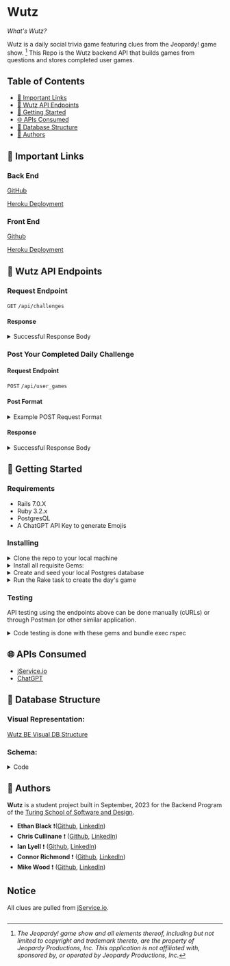# Wutz

_What's Wutz?_

Wutz is a daily social trivia game featuring clues from the Jeopardy! game show. [^1] This Repo is the Wutz backend API that builds games from questions and stores completed user games.

## Table of Contents

- [🔗 Important Links](#🔗-important-links)
- [🔌 Wutz API Endpoints](#🔌-wutz-api-endpoints)
- [🚀 Getting Started](#-getting-started)
- [🌐 APIs Consumed](#-apis-consumed)
- [💾 Database Structure](#💾-database-structure)
- [👤 Authors](#-authors)

## 🔗 Important Links

### Back End

[GitHub](https://github.com/wutz-game/wutz_be)

[Heroku Deployment](https://pacific-wildwood-99462-95c6d81ab3e1.herokuapp.com/api/challenges)

### Front End

[Github](https://github.com/wutz-game/wutz_fe)

[Heroku Deployment](https://pacific-wildwood-99462-95c6d81ab3e1.herokuapp.com/api/challenges)

## 🔌 Wutz API Endpoints

### Request Endpoint

`GET` `/api/challenges`

#### Response

<details closed>
<summary>Successful Response Body</summary>

```json
{
  "data": {
    "type": "game",
    "id": 1,
    "date": "18/09/2023",
    "categories": [
      {
        "category": "first ladies",
        "category_emoji": null,
        "questions": [
          {
            "answer": "Abigail Adams",
            "question": "Born in Massachusetts, she was descended from the Quincy family on her mother's side",
            "points": 1
          },
          {
            "answer": "Mary Lincoln",
            "question": "While she was First Lady, her half brother Samuel was killed at the Battle of Shiloh",
            "points": 2
          },
          {
            "answer": "Grace Coolidge",
            "question": "She graduated from the University of Vermont in 1902",
            "points": 3
          }
        ]
      },
      {
        "category": "geography",
        "category_emoji": null,
        "questions": [
          {
            "answer": "Kazakhstan",
            "question": "Of the 14 countries that border Russia, this \"stan\" country shares the longest border with it, 4,750 miles",
            "points": 1
          },
          {
            "answer": "Italy",
            "question": "The northern end of this country's largest lake, Lake Garda in the Po Valley, once belonged to Austria",
            "points": 2
          },
          {
            "answer": "a steppe",
            "question": "A vast grassland from central Europe to Manchuria is called by this 1-syllable word from the Russian",
            "points": 3
          }
        ]
      },
      {
        "category": "sports",
        "category_emoji": null,
        "questions": [
          {
            "answer": "golf",
            "question": "Ben Crenshaw & Phil Mickelson are the only 3-time winners of this college sport's championship tournament",
            "points": 1
          },
          {
            "answer": "Emmitt Smith",
            "question": "In 1994 this Dallas Cowboy scored 22 touchdowns; in 1995 he topped that with 25",
            "points": 2
          },
          {
            "answer": "Carlton Fisk",
            "question": "Inducted into the Hall of Fame in 2000, this catcher hit a dramatic homer in Game 6 of the 1975 World Series",
            "points": 3
          }
        ]
      }
    ]
  }
}
```

</details>

</details>

### Post Your Completed Daily Challenge

#### Request Endpoint

`POST` `/api/user_games`

#### Post Format

<details closed>
<summary>Example POST Request Format</summary>

```json
{
  "data": {
    "type": "user_games",
    "user_id": 12,
    "game_id": 1,
    "score": 6,
    "user_answers": [
      {
        "game_question_id": 1,
        "user_answer": "putting green eggs and ham",
        "result": "self_corrected"
      },
      {
        "game_question_id": 2,
        "user_answer": "the Hebrew National league",
        "result": "correct"
      },
      {
        "game_question_id": 3,
        "user_answer": "cheshire cat scan",
        "result": "self_corrected"
      },
      {
        "game_question_id": 4,
        "user_answer": "coors",
        "result": "correct"
      },
      {
        "game_question_id": 5,
        "user_answer": "",
        "result": "skipped"
      },
      {
        "game_question_id": 6,
        "user_answer": "jack daniels",
        "result": "incorrect"
      },
      {
        "game_question_id": 7,
        "user_answer": "a down town",
        "result": "self_corrected"
      },
      {
        "game_question_id": 8,
        "user_answer": "happy pappy",
        "result": "incorrect"
      },
      {
        "game_question_id": 9,
        "user_answer": "a low blow",
        "result": "self_corrected"
      }
    ]
  }
}
```

</details>

</details>

#### Response

<details closed>
<summary>Successful Response Body</summary>

```json
{
  "data"=>{
    "id"=>"8",
    "type"=>"user_game",
    "attributes"=>{
      "user_id"=>12,
      "score"=>6, "created_at"=>"2023-09-20T20:27:59.247Z"
      },
    "relationships"=>{
      "game"=>{
        "data"=>{
          "id"=>"16",
          "type"=>"game"}
      }
    }
  }
}
```

</details>

## 🚀 Getting Started

### Requirements

- Rails 7.0.X
- Ruby 3.2.x
- PostgresQL
- A ChatGPT API Key to generate Emojis

### Installing

<details closed>

<summary>Clone the repo to your local machine</summary>

```
You can also fork it if you would like to work on your own project
```

</details>

<details closed>

<summary>Install all requisite Gems:</summary>

```
bundle install
```

</details>

<details closed>

<summary>Create and seed your local Postgres database</summary>

```
rails db:{create,migrate,seed}
```

</details>

<details closed>

<summary>Run the Rake task to create the day's game</summary>

```
rails daily_game:create_new_daily_game
```

</details>

### Testing

API testing using the endpoints above can be done manually (cURLs) or through Postman (or other similar application.

<details closed>

<summary>Code testing is done with these gems and bundle exec rspec</summary>

```
  gem 'webmock'
  gem "debug", platforms: %i[ mri mingw x64_mingw ]
  gem 'rspec-rails'
  gem 'simplecov', require: false, group: :test
  gem 'vcr'
  gem 'factory_bot_rails'
  gem 'faker'
  gem 'shoulda-matchers'
  gem 'pry'
```

</details>

## 🌐 APIs Consumed

- [jService.io](https://jservice.io/)
- [ChatGPT](https://platform.openai.com/docs/guides/gpt)

## 💾 Database Structure

### Visual Representation:

[Wutz BE Visual DB Structure](assets/20230921_184145_Wutz_BE%20DB%20Structure.png)

### Schema:

<details closed>

<summary>Code</summary>

```
ActiveRecord::Schema[7.0].define(version: 2023_09_20_053617) do
  # These are extensions that must be enabled in order to support this database
  enable_extension "plpgsql"

  create_table "game_questions", force: :cascade do |t|
    t.bigint "game_id", null: false
    t.bigint "question_id", null: false
    t.datetime "created_at", null: false
    t.datetime "updated_at", null: false
    t.index ["game_id"], name: "index_game_questions_on_game_id"
    t.index ["question_id"], name: "index_game_questions_on_question_id"
  end

  create_table "games", force: :cascade do |t|
    t.string "orig_date"
    t.datetime "created_at", null: false
    t.datetime "updated_at", null: false
  end

  create_table "questions", force: :cascade do |t|
    t.string "clue"
    t.string "answer"
    t.string "category"
    t.integer "clue_id"
    t.integer "value"
    t.integer "category_id"
    t.integer "status", default: 0
    t.datetime "created_at", null: false
    t.datetime "updated_at", null: false
  end

  create_table "user_answers", force: :cascade do |t|
    t.bigint "user_game_id", null: false
    t.string "user_answer"
    t.integer "result", default: 0
    t.datetime "created_at", null: false
    t.datetime "updated_at", null: false
    t.bigint "game_question_id", null: false
    t.index ["game_question_id"], name: "index_user_answers_on_game_question_id"
    t.index ["user_game_id"], name: "index_user_answers_on_user_game_id"
  end

  create_table "user_games", force: :cascade do |t|
    t.bigint "game_id", null: false
    t.integer "user_id"
    t.datetime "created_at", null: false
    t.datetime "updated_at", null: false
    t.integer "score"
    t.index ["game_id"], name: "index_user_games_on_game_id"
  end

  add_foreign_key "game_questions", "games"
  add_foreign_key "game_questions", "questions"
  add_foreign_key "user_answers", "game_questions"
  add_foreign_key "user_answers", "user_games"
  add_foreign_key "user_games", "games"
end
```

</details>



## 👤 Authors

**Wutz** is a student project built in September, 2023 for the Backend Program of the [Turing School of Software and Design](https://turing.edu/).

- **Ethan Black** ❗([Github](https://github.com/ethanrossblack), [LinkedIn](https://www.linkedin.com/in/ethanrossblack/))
- **Chris Cullinane** ❗ ([Github](https://github.com/topher-nullset), [LinkedIn](https://www.linkedin.com/in/chris-cullinane-be/))
- **Ian Lyell** ❗ ([Github](https://github.com/ILyell), [LinkedIn](https://www.linkedin.com/in/ian-lyell/))
- **Connor Richmond** ❗ ([Github](https://github.com/ConnorRichmond), [LinkedIn](https://www.linkedin.com/in/corichmond/))
- **Mike Wood** ❗ ([Github](https://github.com/MWoodshop), [LinkedIn](https://www.linkedin.com/in/michaelwilliamwood/))

## Notice

All clues are pulled from [jService.io](https://jservice.io/).

```

```

[^1]: _The Jeopardy! game show and all elements thereof, including but not limited to copyright and trademark thereto, are the property of Jeopardy Productions, Inc. This application is not affiliated with, sponsored by, or operated by Jeopardy Productions, Inc._
